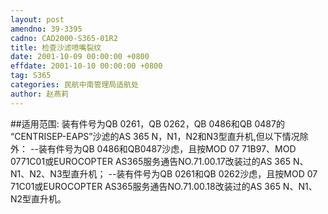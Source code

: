 ```yaml
---
layout: post
amendno: 39-3395
cadno: CAD2000-S365-01R2
title: 检查沙滤喷嘴裂纹
date: 2001-10-09 00:00:00 +0800
effdate: 2001-10-10 00:00:00 +0800
tag: S365
categories: 民航中南管理局适航处
author: 赵燕莉
---
```


##适用范围:
装有件号为QB 0261，QB 0262，QB 0486和QB 0487的 “CENTRISEP-EAPS”沙滤的AS 365 N，N1，N2和N3型直升机,但以下情况除外：
--装有件号为QB 0486和QB0487沙虑，且按MOD 07 71B97、MOD 0771C01或EUROCOPTER AS365服务通告NO.71.00.17改装过的AS 365 N、N1、N2、N3型直升机；
--装有件号为QB 0261和QB 0262沙虑，且按MOD 07 71C01或EUROCOPTER AS365服务通告NO.71.00.18改装过的AS 365 N、N1、N2型直升机。

